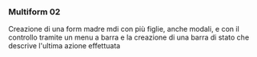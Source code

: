 ### Multiform 02
Creazione di una form madre mdi con più figlie, anche modali, e con il controllo tramite un menu a barra e la creazione di una
barra di stato che descrive l'ultima azione effettuata